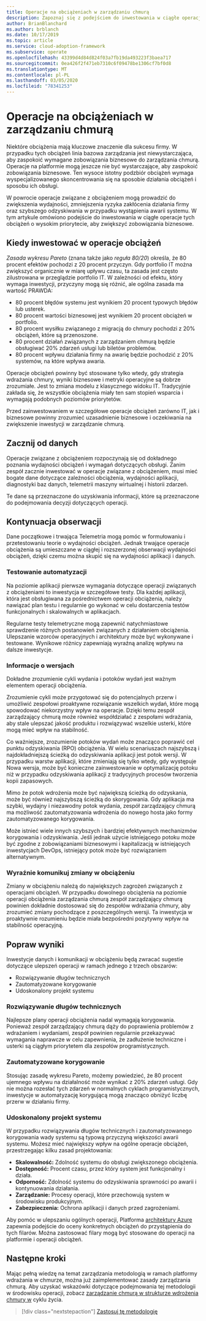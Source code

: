 ```yaml
---
title: Operacje na obciążeniach w zarządzaniu chmurą
description: Zapoznaj się z podejściem do inwestowania w ciągłe operacje tych obciążeń o wysokim priorytecie, aby zwiększyć zobowiązania biznesowe.
author: BrianBlanchard
ms.author: brblanch
ms.date: 10/17/2019
ms.topic: article
ms.service: cloud-adoption-framework
ms.subservice: operate
ms.openlocfilehash: 43399d4d84d824f03a7fb19da493223f3baea717
ms.sourcegitcommit: 0ea426f2f471eb7310c6f09478be1306cf7bf0d8
ms.translationtype: MT
ms.contentlocale: pl-PL
ms.lasthandoff: 03/05/2020
ms.locfileid: "78341253"
---
```

# <a name="workload-operations-in-cloud-management"></a>Operacje na obciążeniach w zarządzaniu chmurą

Niektóre obciążenia mają kluczowe znaczenie dla sukcesu firmy. W przypadku tych obciążeń linia bazowa zarządzania jest niewystarczająca, aby zaspokoić wymagane zobowiązania biznesowe do zarządzania chmurą. Operacje na platformie mogą jeszcze nie być wystarczające, aby zaspokoić zobowiązania biznesowe. Ten wysoce istotny podzbiór obciążeń wymaga wyspecjalizowanego skoncentrowania się na sposobie działania obciążeń i sposobu ich obsługi.

W powrocie operacje związane z obciążeniem mogą prowadzić do zwiększenia wydajności, zmniejszenia ryzyka zakłócenia działania firmy oraz szybszego odzyskiwania w przypadku wystąpienia awarii systemu. W tym artykule omówiono podejście do inwestowania w ciągłe operacje tych obciążeń o wysokim priorytecie, aby zwiększyć zobowiązania biznesowe.

## <a name="when-to-invest-in-workload-operations"></a>Kiedy inwestować w operacje obciążeń

_Zasada wykresu Pareto_ (znana także jako _reguła 80/20_) określa, że 80 procent efektów pochodzi z 20 procent przyczyn. Gdy portfolio IT można zwiększyć organicznie w miarę upływu czasu, ta zasada jest często zilustrowana w przeglądzie portfolio IT. W zależności od efektu, który wymaga inwestycji, przyczyny mogą się różnić, ale ogólna zasada ma wartość PRAWDA:

- 80 procent błędów systemu jest wynikiem 20 procent typowych błędów lub usterek.
- 80 procent wartości biznesowej jest wynikiem 20 procent obciążeń w portfolio.
- 80 procent wysiłku związanego z migracją do chmury pochodzi z 20% obciążeń, które są przenoszone.
- 80 procent działań związanych z zarządzaniem chmurą będzie obsługiwać 20% zdarzeń usługi lub biletów problemów.
- 80 procent wpływu działania firmy na awarię będzie pochodzić z 20% systemów, na które wpływa awaria.

Operacje obciążeń powinny być stosowane tylko wtedy, gdy strategia wdrażania chmury, wyniki biznesowe i metryki operacyjne są dobrze zrozumiałe. Jest to zmiana modelu z klasycznego widoku IT. Tradycyjnie zakłada się, że wszystkie obciążenia miały ten sam stopień wsparcia i wymagają podobnych poziomów priorytetów.

Przed zainwestowaniem w szczegółowe operacje obciążeń zarówno IT, jak i biznesowe powinny zrozumieć uzasadnienie biznesowe i oczekiwania na zwiększenie inwestycji w zarządzanie chmurą.

## <a name="start-with-the-data"></a>Zacznij od danych

Operacje związane z obciążeniem rozpoczynają się od dokładnego poznania wydajności obciążeń i wymagań dotyczących obsługi. Zanim zespół zacznie inwestować w operacje związane z obciążeniem, musi mieć bogate dane dotyczące zależności obciążenia, wydajności aplikacji, diagnostyki baz danych, telemetrii maszyny wirtualnej i historii zdarzeń.

Te dane są przeznaczone do uzyskiwania informacji, które są przeznaczone do podejmowania decyzji dotyczących operacji.

## <a name="continued-observation"></a>Kontynuacja obserwacji

Dane początkowe i trwająca Telemetria mogą pomóc w formułowaniu i przetestowaniu teorie o wydajności obciążeń. Jednak trwające operacje obciążenia są umieszczane w ciągłej i rozszerzonej obserwacji wydajności obciążeń, dzięki czemu można skupić się na wydajności aplikacji i danych.

### <a name="test-the-automation"></a>Testowanie automatyzacji

Na poziomie aplikacji pierwsze wymagania dotyczące operacji związanych z obciążeniami to inwestycja w szczegółowe testy. Dla każdej aplikacji, która jest obsługiwana za pośrednictwem operacji obciążenia, należy nawiązać plan testu i regularnie go wykonać w celu dostarczenia testów funkcjonalnych i skalowalnych w aplikacjach.

Regularne testy telemetryczne mogą zapewnić natychmiastowe sprawdzenie różnych postanowień związanych z działaniem obciążenia. Ulepszanie wzorców operacyjnych i architektury może być wykonywane i testowane. Wynikowe różnicy zapewniają wyraźną analizę wpływu na dalsze inwestycje.

### <a name="understand-releases"></a>Informacje o wersjach

Dokładne zrozumienie cykli wydania i potoków wydań jest ważnym elementem operacji obciążenia.

Zrozumienie cykli może przygotować się do potencjalnych przerw i umożliwić zespołowi proaktywne rozwiązanie wszelkich wydań, które mogą spowodować niekorzystny wpływ na operacje. Dzięki temu zespół zarządzający chmurą może również współdziałać z zespołami wdrażania, aby stale ulepszać jakość produktu i rozwiązywać wszelkie usterki, które mogą mieć wpływ na stabilność.

Co ważniejsze, zrozumienie potoków wydań może znacząco poprawić cel punktu odzyskiwania (RPO) obciążenia. W wielu scenariuszach najszybszą i najdokładniejszą ścieżką do odzyskiwania aplikacji jest potok wersji. W przypadku warstw aplikacji, które zmieniają się tylko wtedy, gdy występuje Nowa wersja, może być konieczne zainwestowanie w optymalizację potoku niż w przypadku odzyskiwania aplikacji z tradycyjnych procesów tworzenia kopii zapasowych.

Mimo że potok wdrożenia może być największą ścieżką do odzyskania, może być również najszybszą ścieżką do skorygowania. Gdy aplikacja ma szybki, wydajny i niezawodny potok wydania, zespół zarządzający chmurą ma możliwość zautomatyzowania wdrożenia do nowego hosta jako formy zautomatyzowanego korygowania.

Może istnieć wiele innych szybszych i bardziej efektywnych mechanizmów korygowania i odzyskiwania. Jeśli jednak użycie istniejącego potoku może być zgodne z zobowiązaniami biznesowymi i kapitalizacją w istniejących inwestycjach DevOps, istniejący potok może być rozwiązaniem alternatywnym.

### <a name="clearly-communicate-changes-to-the-workload"></a>Wyraźnie komunikuj zmiany w obciążeniu

Zmiany w obciążeniu należą do największych zagrożeń związanych z operacjami obciążeń. W przypadku dowolnego obciążenia na poziomie operacji obciążenia zarządzania chmurą zespół zarządzający chmurą powinien dokładnie dostosować się do zespołów wdrażania chmury, aby zrozumieć zmiany pochodzące z poszczególnych wersji. Ta inwestycja w proaktywnie rozumieniu będzie miała bezpośredni pozytywny wpływ na stabilność operacyjną.

## <a name="improve-outcomes"></a>Popraw wyniki

Inwestycje danych i komunikacji w obciążeniu będą zwracać sugestie dotyczące ulepszeń operacji w ramach jednego z trzech obszarów:

- Rozwiązywanie długów technicznych
- Zautomatyzowane korygowanie
- Udoskonalony projekt systemu

### <a name="technical-debt-resolution"></a>Rozwiązywanie długów technicznych

Najlepsze plany operacji obciążenia nadal wymagają korygowania. Ponieważ zespół zarządzający chmurą dąży do poprawienia problemów z wdrażaniem i wydaniami, zespół powinien regularnie przekazywać wymagania naprawcze w celu zapewnienia, że zadłużenie techniczne i usterki są ciągłym priorytetem dla zespołów programistycznych.

### <a name="automated-remediation"></a>Zautomatyzowane korygowanie

Stosując zasadę wykresu Pareto, możemy powiedzieć, że 80 procent ujemnego wpływu na działalność może wynikać z 20% zdarzeń usługi. Gdy nie można rozesłać tych zdarzeń w normalnych cyklach programistycznych, inwestycje w automatyzację korygującą mogą znacząco obniżyć liczbę przerw w działaniu firmy.

### <a name="improved-system-design"></a>Udoskonalony projekt systemu

W przypadku rozwiązywania długów technicznych i zautomatyzowanego korygowania wady systemu są typową przyczyną większości awarii systemu. Możesz mieć największy wpływ na ogólne operacje obciążeń, przestrzegając kilku zasad projektowania:

- **Skalowalność:** Zdolność systemu do obsługi zwiększonego obciążenia.
- **Dostępność:** Procent czasu, przez który system jest funkcjonalny i działa.
- **Odporność:** Zdolność systemu do odzyskiwania sprawności po awarii i kontynuowania działania.
- **Zarządzanie:** Procesy operacji, które przechowują system w środowisku produkcyjnym.
- **Zabezpieczenia:** Ochrona aplikacji i danych przed zagrożeniami.

Aby pomóc w ulepszaniu ogólnych operacji, Platforma [architektury Azure](https://docs.microsoft.com/azure/architecture/guide/pillars) zapewnia podejście do oceny konkretnych obciążeń do przystąpienia do tych filarów. Można zastosować filary mogą być stosowane do operacji na platformie i operacji obciążeń.

## <a name="next-steps"></a>Następne kroki

Mając pełną wiedzę na temat zarządzania metodologią w ramach platformy wdrażania w chmurze, można już zaimplementować zasady zarządzania chmurą. Aby uzyskać wskazówki dotyczące podejmowania tej metodologii w środowisku operacji, zobacz [zarządzanie chmurą w strukturze wdrożenia chmury w](../index.md) cyklu życia.

> [!div class="nextstepaction"]
> [Zastosuj tę metodologię](../index.md)
